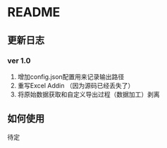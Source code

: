 # README

## 更新日志

### ver 1.0

1. 增加config.json配置用来记录输出路径
2. 重写Excel Addin （因为源码已经丢失了）
3. 将原始数据获取和自定义导出过程（数据加工）剥离

## 如何使用

待定
